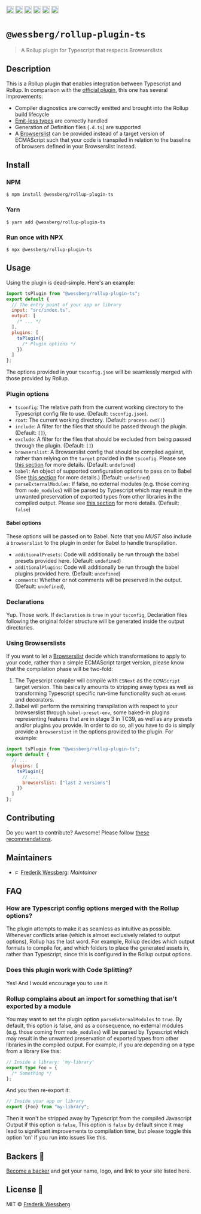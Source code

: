 <a href="https://npmcharts.com/compare/@wessberg/rollup-plugin-ts?minimal=true"><img alt="Downloads per month" src="https://img.shields.io/npm/dm/%40wessberg%2Frollup-plugin-ts.svg" height="20"></img></a>
<a href="https://david-dm.org/wessberg/rollup-plugin-ts"><img alt="Dependencies" src="https://img.shields.io/david/wessberg/rollup-plugin-ts.svg" height="20"></img></a>
<a href="https://www.npmjs.com/package/@wessberg/rollup-plugin-ts"><img alt="NPM Version" src="https://badge.fury.io/js/%40wessberg%2Frollup-plugin-ts.svg" height="20"></img></a>
<a href="https://github.com/wessberg/rollup-plugin-ts/graphs/contributors"><img alt="Contributors" src="https://img.shields.io/github/contributors/wessberg%2Frollup-plugin-ts.svg" height="20"></img></a>
<a href="https://opensource.org/licenses/MIT"><img alt="MIT License" src="https://img.shields.io/badge/License-MIT-yellow.svg" height="20"></img></a>
<a href="https://www.patreon.com/bePatron?u=11315442"><img alt="Support on Patreon" src="https://c5.patreon.com/external/logo/become_a_patron_button@2x.png" height="20"></img></a>

# `@wessberg/rollup-plugin-ts`

> A Rollup plugin for Typescript that respects Browserslists

## Description

This is a Rollup plugin that enables integration between Typescript and Rollup.
In comparison with the [official plugin](https://github.com/rollup/rollup-plugin-typescript), this one has several improvements:

- Compiler diagnostics are correctly emitted and brought into the Rollup build lifecycle
- [Emit-less types](https://github.com/rollup/rollup-plugin-typescript/issues/28) are correctly handled
- Generation of Definition files (`.d.ts`) are supported
- A [Browserslist](https://github.com/browserslist/browserslist) can be provided instead of a target version of ECMAScript such that your code is transpiled in relation to the baseline of browsers defined in your Browserslist instead.

## Install

### NPM

```
$ npm install @wessberg/rollup-plugin-ts
```

### Yarn

```
$ yarn add @wessberg/rollup-plugin-ts
```

### Run once with NPX

```
$ npx @wessberg/rollup-plugin-ts
```

## Usage

Using the plugin is dead-simple. Here's an example:

```javascript
import tsPlugin from "@wessberg/rollup-plugin-ts";
export default {
  // The entry point of your app or library
  input: "src/index.ts",
  output: [
    /* ... */
  ],
  plugins: [
    tsPlugin({
      /* Plugin options */
    })
  ]
};
```

The options provided in your `tsconfig.json` will be seamlessly merged with those provided by Rollup.

### Plugin options

- `tsconfig`: The relative path from the current working directory to the Typescript config file to use. (Default: `tsconfig.json`).
- `root`: The current working directory. (Default: `process.cwd()`)
- `include`: A filter for the files that should be passed through the plugin. (Default: `[]`),
- `exclude`: A filter for the files that should be excluded from being passed through the plugin. (Default: `[]`)
- `browserslist`: A Browserslist config that should be compiled against, rather than relying on the `target` provided in the `tsconfig`. Please see [this section](#using-browserslists) for more details. (Default: `undefined`)
- `babel`: An object of supported configuration options to pass on to Babel (See [this section](#babel-options) for more details.) (Default: `undefined`)
- `parseExternalModules`: If false, no external modules (e.g. those coming from `node_modules`) will be parsed by Typescript which may result in the unwanted preservation of exported types from other libraries in the compiled output. Please see [this section](#rollup-complains-about-an-import-for-something-that-isnt-exported-by-a-module) for more details. (Default: `false`)

#### Babel options

These options will be passed on to Babel. Note that you _MUST_ also include a `browserslist` to the plugin in order for Babel to handle transpilation.

- `additionalPresets`: Code will additionally be run through the babel presets provided here. (Default: `undefined`)
- `additionalPlugins`: Code will additionally be run through the babel plugins provided here. (Default: `undefined`)
- `comments`: Whether or not comments will be preserved in the output. (Default: `undefined`),

### Declarations

Yup. Those work. If `declaration` is `true` in your `tsconfig`, Declaration files following the original folder structure will be generated inside the output directories.

### Using Browserslists

If you want to let a [Browserslist](https://github.com/browserslist/browserslist) decide which transformations to apply to your code, rather than a simple ECMAScript target version,
please know that the compilation phase will be two-fold:

1. The Typescript compiler will compile with `ESNext` as the `ECMAScript` target version. This basically amounts to stripping away types as well as transforming Typescript specific run-time functionality such as `enum`s and decorators.
2. Babel will perform the remaining transpilation with respect to your browserslist through `babel-preset-env`, some baked-in plugins representing features that are in stage 3 in TC39, as well as any presets and/or plugins you provide.
   In order to do so, all you have to do is simply provide a `browserslist` in the options provided to the plugin. For example:

```javascript
import tsPlugin from "@wessberg/rollup-plugin-ts";
export default {
  // ...
  plugins: [
    tsPlugin({
      // ...
      browserslist: ["last 2 versions"]
    })
  ]
};
```

## Contributing

Do you want to contribute? Awesome! Please follow [these recommendations](./CONTRIBUTING.md).

## Maintainers

- <a href="https://github.com/wessberg"><img alt="Frederik Wessberg" src="https://avatars2.githubusercontent.com/u/20454213?s=460&v=4" height="11"></img></a> [Frederik Wessberg](https://github.com/wessberg): _Maintainer_

## FAQ

### How are Typescript config options merged with the Rollup options?

The plugin attempts to make it as seamless as intuitive as possible. Whenever conflicts arise (which is almost exclusively related to output options), Rollup has the last word.
For example, Rollup decides which output formats to compile for, and which folders to place the generated assets in, rather than Typescript, since this is configured in the Rollup
output options.

### Does this plugin work with Code Splitting?

Yes! And I would encourage you to use it.

### Rollup complains about an import for something that isn't exported by a module

You may want to set the plugin option `parseExternalModules` to `true`.
By default, this option is false, and as a consequence, no external modules (e.g. those coming from `node_modules`) will be parsed by Typescript which may result in the unwanted preservation of exported types from other libraries in the compiled output.
For example, if you are depending on a type from a library like this:

```typescript
// Inside a library: 'my-library'
export type Foo = {
  /* Something */
};
```

And you then re-export it:

```typescript
// Inside your app or library
export {Foo} from "my-library";
```

Then it won't be stripped away by Typescript from the compiled Javascript Output if this option is `false`,
This option is `false` by default since it may lead to significant improvements to compilation time, but please toggle this option 'on' if you run into issues like this.

## Backers 🏅

[Become a backer](https://www.patreon.com/bePatron?u=11315442) and get your name, logo, and link to your site listed here.

## License 📄

MIT © [Frederik Wessberg](https://github.com/wessberg)
